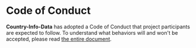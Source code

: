 # Code of Conduct

**Country-Info-Data** has adopted a Code of Conduct that project participants are expected to follow. To understand what behaviors will and won't be accepted, please read [the entire document](https://www.contributor-covenant.org/version/1/4/code-of-conduct/).
